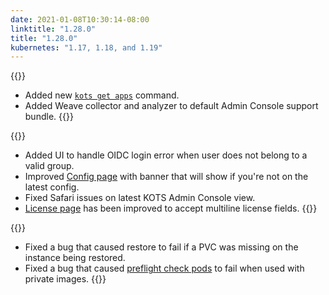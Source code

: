 ```yaml
---
date: 2021-01-08T10:30:14-08:00
linktitle: "1.28.0"
title: "1.28.0"
kubernetes: "1.17, 1.18, and 1.19"
---
```


{{<features>}}
* Added new [`kots get apps`](/kots-cli/get/) command.
* Added Weave collector and analyzer to default Admin Console support bundle.
{{</features>}}

{{<changes>}}
* Added UI to handle OIDC login error when user does not belong to a valid group.
* Improved [Config page](https://kots.io/kotsadm/installing/online-install/#config-screen) with banner that will show if you're not on the latest config.
* Fixed Safari issues on latest KOTS Admin Console view.
* [License page](https://kots.io/kotsadm/updating/license-updates/) has been improved to accept multiline license fields.
{{</changes>}}

{{<fixes>}}
* Fixed a bug that caused restore to fail if a PVC was missing on the instance being restored.
* Fixed a bug that caused [preflight check pods](https://troubleshoot.sh/docs/collect/run/) to fail when used with private images.
{{</fixes>}}
